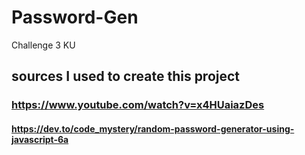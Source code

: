# Password-Gen
Challenge 3 KU

## sources I used to create this project 

### https://www.youtube.com/watch?v=x4HUaiazDes
#### https://dev.to/code_mystery/random-password-generator-using-javascript-6a

